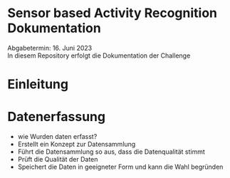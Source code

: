 # Sensor based Activity Recognition Dokumentation
Abgabetermin: 16. Juni 2023  
In diesem Repository erfolgt die Dokumentation der Challenge 

# Einleitung

# Datenerfassung
- wie Wurden daten erfasst? 
- Erstellt ein Konzept zur Datensammlung 
- Führt die Datensammlung so aus, dass die Datenqualität stimmt
- Prüft die Qualität der Daten
- Speichert die Daten in geeigneter Form und kann die Wahl begründen



